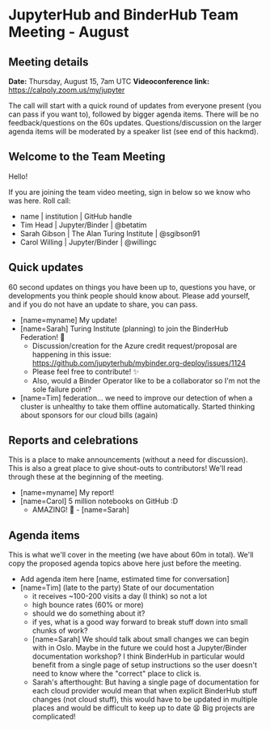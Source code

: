 # JupyterHub and BinderHub Team Meeting - August

## Meeting details

**Date:** Thursday, August 15, 7am UTC
**Videoconference link:** https://calpoly.zoom.us/my/jupyter

The call will start with a quick round of updates from everyone present (you can pass if you want to), followed by bigger agenda items. There will be no feedback/questions on the 60s updates. Questions/discussion on the larger agenda items will be moderated by a speaker list (see end of this hackmd).

## Welcome to the Team Meeting

Hello!

If you are joining the team video meeting, sign in below so we know who was here. Roll call:

* name | institution | GitHub handle
* Tim Head | Jupyter/Binder | @betatim
* Sarah Gibson | The Alan Turing Institute | @sgibson91
* Carol Willing | Jupyter/Binder | @willingc


## Quick updates

60 second updates on things you have been up to, questions you have, or developments you think people should know about. Please add yourself, and if you do not have an update to share, you can pass.

* [name=myname] My update!
* [name=Sarah] Turing Institute (planning) to join the BinderHub Federation! :rocket: 
    * Discussion/creation for the Azure credit request/proposal are happening in this issue: https://github.com/jupyterhub/mybinder.org-deploy/issues/1124
    * Please feel free to contribute! :sparkles:
    * Also, would a Binder Operator like to be a collaborator so I'm not the sole failure point?
* [name=Tim] federation... we need to improve our detection of when a cluster is unhealthy to take them offline automatically. Started thinking about sponsors for our cloud bills (again)

## Reports and celebrations

This is a place to make announcements (without a need for discussion). This is also a great place to give shout-outs to contributors! We'll read through these at the beginning of the meeting.

* [name=myname] My report!
* [name=Carol] 5 million notebooks on GitHub :D
    * AMAZING! :tada: - [name=Sarah]


## Agenda items

This is what we'll cover in the meeting (we have about 60m in total). We'll copy the proposed agenda topics above here just before the meeting.

* Add agenda item here [name, estimated time for conversation]
* [name=Tim] (late to the party) State of our documentation
    * it receives ~100-200 visits a day (I think) so not a lot
    * high bounce rates (60% or more)
    * should we do something about it?
    * if yes, what is a good way forward to break stuff down into small chunks of work?
    * [name=Sarah] We should talk about small changes we can begin with in Oslo. Maybe in the future we could host a Jupyter/Binder documentation workshop? I think BinderHub in particular would benefit from a single page of setup instructions so the user doesn't need to know where the "correct" place to click is.
    * Sarah's afterthought: But having a single page of documentation for each cloud provider would mean that when explicit BinderHub stuff changes (not cloud stuff), this would have to be updated in multiple places and would be difficult to keep up to date :tired_face: Big projects are complicated!

